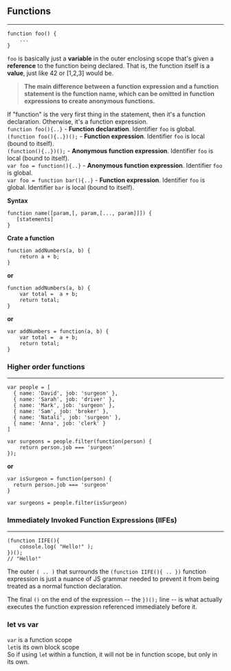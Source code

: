 ## Functions
---
```
function foo() {
	...
}
```

`foo` is basically just a **variable** in the outer enclosing scope that's given a **reference** to the function being declared. That is, the function itself is a **value**, just like 42 or [1,2,3] would be.

>**The main difference between a function expression and a function statement is the function name, which can be omitted in function expressions to create anonymous functions.**

If "function" is the very first thing in the statement, then it's a function declaration. Otherwise, it's a function expression.  
`function foo(){..}` - **Function declaration**.  Identifier `foo` is global.  
`(function foo(){..})();` - **Function expression**. Identifier `foo` is local (bound to itself).  
`(function(){..})();` - **Anonymous function expression**. Identifier `foo` is local (bound to itself).  
`var foo = function(){..}` - **Anonymous function expression**. Identifier `foo` is global.   
`var foo = function bar(){..}` - **Function expression**. Identifier `foo` is global. Identifier `bar` is local (bound to itself).

**Syntax**
```
function name([param,[, param,[..., param]]]) {
   [statements]
}
```

**Crate a function**

```
function addNumbers(a, b) {
    return a + b;
}
```
**or**

```
function addNumbers(a, b) {
    var total =  a + b;
    return total;
}
```

**or**

```
var addNumbers = function(a, b) {
    var total =  a + b;
    return total;
}
```

### Higher order functions
---

```
var people = [
  { name: 'David', job: 'surgeon' },
  { name: 'Sarah', job: 'driver' },
  { name: 'Mark', job: 'surgeon' },
  { name: 'Sam', job: 'broker' },
  { name: 'Natali', job: 'surgeon' },
  { name: 'Anna', job: 'clerk' }
]

var surgeons = people.filter(function(person) {
    return person.job === 'surgeon'
});
```
**or**

```
var isSurgeon = function(person) {
  return person.job === 'surgeon'
}

var surgeons = people.filter(isSurgeon)
```

### Immediately Invoked Function Expressions (IIFEs)
---
```
(function IIFE(){
	console.log( "Hello!" );
})();
// "Hello!"
```
The outer `( .. )` that surrounds the `(function IIFE(){ .. })` function expression is just a nuance of JS grammar needed to prevent it from being treated as a normal function declaration.

The final `()` on the end of the expression -- the `})();` line -- is what actually executes the function expression referenced immediately before it.

### let vs var
`var` is a function scope  
`let`is its own block scope  
So if using `le`t within a function, it will not be in function scope, but only in its own.